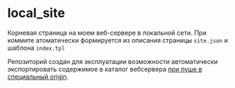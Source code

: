 # local_site

Корневая страница на моем веб-сервере в локальной сети.
При коммите атоматически формируется из описания страницы `site.json` и шаблона `index.tpl` 

Репозиторий создан для эксплуатации возможности автоматически экспортировать содержимое в каталог вебсервера [при пуше в специальный origin](https://vsuh.github.io/vpub/OBSIDIAN/notes/%D0%90%D0%B2%D1%82%D0%BE%D0%BC%D0%B0%D1%82%D0%B8%D1%87%D0%B5%D1%81%D0%BA%D0%BE%D0%B5%20%D0%BE%D0%B1%D0%BD%D0%BE%D0%B2%D0%BB%D0%B5%D0%BD%D0%B8%D0%B5%20%D1%81%D0%BE%D0%B4%D0%B5%D1%80%D0%B6%D0%B8%D0%BC%D0%BE%D0%B3%D0%BE%20%D1%81%D0%B0%D0%B9%D1%82%D0%B0%20%D0%BF%D1%80%D0%B8%20%D0%BF%D1%83%D1%88%D0%B5%20%D0%B2%20github.com.html).
